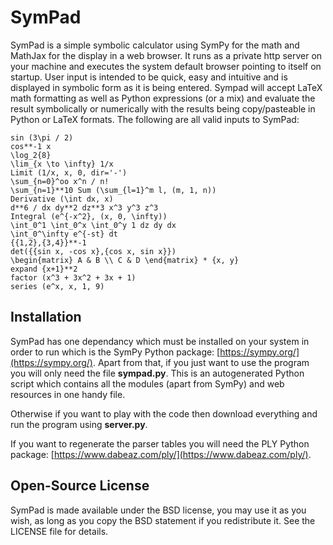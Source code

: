 # SymPad

SymPad is a simple symbolic calculator using SymPy for the math and MathJax for the display in a web browser. It runs as a private http server on your machine and executes the system default browser pointing to itself on startup.
User input is intended to be quick, easy and intuitive and is displayed in symbolic form as it is being entered.
Sympad will accept LaTeX math formatting as well as Python expressions (or a mix) and evaluate the result symbolically or numerically with the results being copy/pasteable in Python or LaTeX formats.
The following are all valid inputs to SymPad:
```
sin (3\pi / 2)
cos**-1 x
\log_2{8}
\lim_{x \to \infty} 1/x
Limit (1/x, x, 0, dir='-')
\sum_{n=0}^oo x^n / n!
\sum_{n=1}**10 Sum (\sum_{l=1}^m l, (m, 1, n))
Derivative (\int dx, x)
d**6 / dx dy**2 dz**3 x^3 y^3 z^3
Integral (e^{-x^2}, (x, 0, \infty))
\int_0^1 \int_0^x \int_0^y 1 dz dy dx
\int_0^\infty e^{-st} dt
{{1,2},{3,4}}**-1
det({{sin x, -cos x},{cos x, sin x}})
\begin{matrix} A & B \\ C & D \end{matrix} * {x, y}
expand {x+1}**2
factor (x^3 + 3x^2 + 3x + 1)
series (e^x, x, 1, 9)
```

## Installation

SymPad has one dependancy which must be installed on your system in order to run which is the SymPy Python package: [https://sympy.org/](https://sympy.org/).
Apart from that, if you just want to use the program you will only need the file **sympad.py**. This is an autogenerated Python script which contains all the modules (apart from SymPy) and web resources in one handy file.

Otherwise if you want to play with the code then download everything and run the program using **server.py**.

If you want to regenerate the parser tables you will need the PLY Python package: [https://www.dabeaz.com/ply/](https://www.dabeaz.com/ply/).

## Open-Source License

SymPad is made available under the BSD license, you may use it as you wish, as long as you copy the BSD statement if you redistribute it. See the LICENSE file for details.

